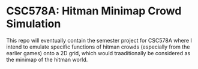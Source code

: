 # CSC578A: Hitman Minimap Crowd Simulation

This repo will eventually contain the semester project for CSC578A where I intend to emulate specific functions of hitman crowds (especially from the earlier games) onto a 2D grid, which would traaditionally be considered as the minimap of the hitman world.
